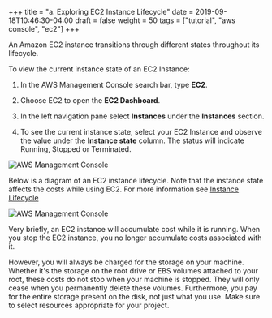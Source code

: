 +++
title = "a. Exploring EC2 Instance Lifecycle"
date = 2019-09-18T10:46:30-04:00
draft = false
weight = 50
tags = ["tutorial", "aws console", "ec2"]
+++

An Amazon EC2 instance transitions through different states throughout its lifecycle.

To view the current instance state of an EC2 Instance:

1.	In the AWS Management Console search bar, type **EC2**.

2.	Choose EC2 to open the **EC2 Dashboard**.

3.	In the left navigation pane select **Instances** under the **Instances** section.

4.	To see the current instance state, select your EC2 Instance and observe the value under the **Instance state** column. The status will indicate Running, Stopped or Terminated.

![AWS Management Console](/images/hpc-aws-parallelcluster-workshop/EC2InstanceState.png)


Below is a diagram of an EC2 instance lifecycle. Note that the instance state affects the costs while using EC2. For more information see [Instance Lifecycle](https://docs.aws.amazon.com/AWSEC2/latest/UserGuide/ec2-instance-lifecycle.html)


![AWS Management Console](/images/hpc-aws-parallelcluster-workshop/EC2Lifecycle.png)  
  
Very briefly, an EC2 instance will accumulate cost while it is running. When you stop the EC2 instance, you no longer accumulate costs associated with it.  
  
However, you will always be charged for the storage on your machine. Whether it's the storage on the root drive or EBS volumes attached to your root, these costs do not stop when your machine is stopped. They will only cease when you permanently delete these volumes. Furthermore, you pay for the entire storage present on the disk, not just what you use. Make sure to select resources appropriate for your project. 


